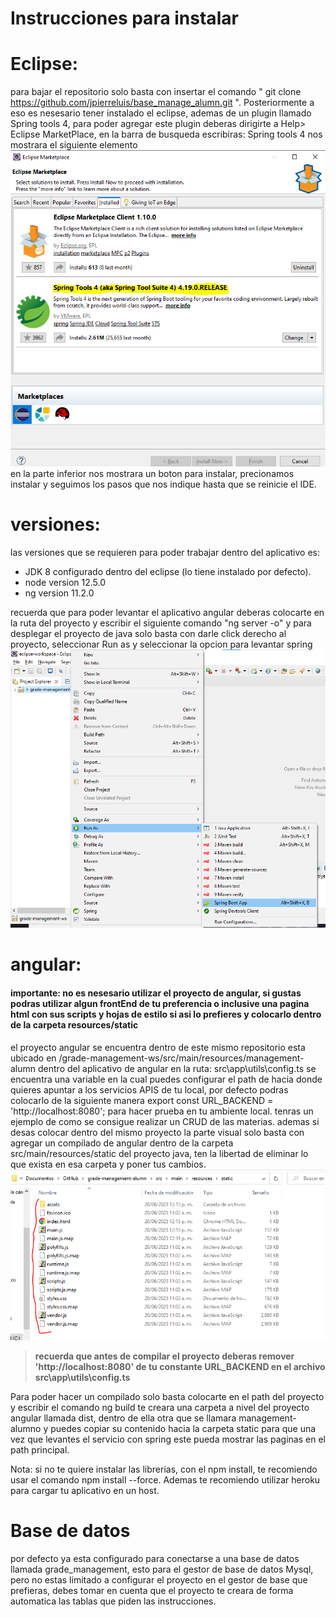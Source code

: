 # Instrucciones para instalar
# Eclipse:
para bajar el repositorio solo basta con insertar el comando " git clone https://github.com/jpierreluis/base_manage_alumn.git ".
Posteriormente a eso es nesesario tener instalado el eclipse, ademas de un plugin llamado Spring tools 4, 
para poder agregar este plugin deberas dirigirte a Help> Eclipse MarketPlace,
en la barra de busqueda escribiras: Spring tools 4
nos mostrara el siguiente elemento
![Image text](https://github.com/jpierreluis/base_manage_alumn/blob/main/ImgExample/spring_tools_4.PNG)
en la parte inferior nos mostrara un boton para instalar,
precionamos instalar y seguimos los pasos que nos indique hasta que se reinicie el IDE.
# versiones:
las versiones que se requieren para poder trabajar dentro del aplicativo es:
- JDK 8 configurado dentro del eclipse (lo tiene instalado por defecto).
- node version 12.5.0
- ng version 11.2.0

recuerda que para poder levantar el aplicativo angular deberas colocarte en la ruta del proyecto y 
escribir el siguiente comando "ng server -o"
y para desplegar el proyecto de java solo basta con darle click derecho al proyecto, 
seleccionar Run as y seleccionar la opcion para levantar spring
![Image text](https://github.com/jpierreluis/base_manage_alumn/blob/main/ImgExample/levantar_el_proyecto_java.png)

# angular:
#### importante: no es nesesario utilizar el proyecto de angular, si gustas podras utilizar algun frontEnd de tu preferencia o inclusive una pagina html con sus scripts y hojas de estilo si asi lo prefieres y colocarlo dentro de la carpeta resources/static
el proyecto angular se encuentra dentro de este mismo repositorio esta ubicado en /grade-management-ws/src/main/resources/management-alumn
dentro del aplicativo de angular en la ruta: src\app\utils\config.ts
se encuentra una variable en la cual puedes configurar el path de hacia donde quieres apuntar a los servicios APIS
de tu local, por defecto podras colocarlo de la siguiente manera export const URL_BACKEND = 'http://localhost:8080';
para hacer prueba en tu ambiente local.
tenras un ejemplo de como se consigue realizar un CRUD de las materias.
ademas si desas colocar dentro del mismo proyecto la parte visual solo basta con agregar un compilado de angular dentro de la carpeta 
src/main/resources/static del proyecto java, ten la libertad de eliminar lo que exista en esa carpeta y poner tus cambios.
![Image text](https://github.com/jpierreluis/base_manage_alumn/blob/main/ImgExample/static.PNG)
> **recuerda que antes de compilar el proyecto deberas remover 'http://localhost:8080' de tu constante URL_BACKEND en el archivo src\app\utils\config.ts**

Para poder hacer un compilado solo basta colocarte en el path del proyecto y escribir el comando ng build 
te creara una carpeta a nivel del proyecto angular llamada dist, dentro de ella otra que se llamara management-alumno y puedes copiar su contenido hacia la carpeta static para que una vez que levantes el servicio con spring este pueda mostrar las paginas en 
el path principal.

Nota: si no te quiere instalar las librerias, con el npm install, te recomiendo usar el comando npm install --force.
Ademas te recomiendo utilizar heroku para cargar tu aplicativo en un host.

# Base de datos
por defecto ya esta configurado para  conectarse a una base de datos llamada grade_management, esto para el gestor de base de datos Mysql, pero no estas limitado a configurar el proyecto en el gestor de base que prefieras, debes tomar en cuenta que el proyecto te creara de forma automatica las tablas que piden las instrucciones.


